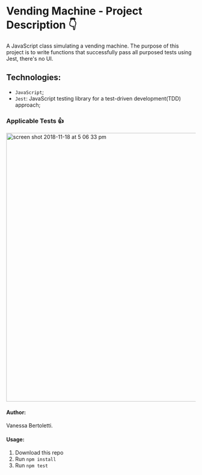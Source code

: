 # Vending Machine - Project Description :point_down:

A JavaScript class simulating a vending machine. 
The purpose of this project is to write functions that successfully pass all purposed tests using Jest, there's no UI. 

## Technologies: 

- `JavaScript`;
- `Jest`: JavaScript testing library for a test-driven development(TDD) approach;

### Applicable Tests :thumbsup:

<img width="714" alt="screen shot 2018-11-18 at 5 06 33 pm" src="https://user-images.githubusercontent.com/40447526/48681276-588ab400-eb56-11e8-9566-d17f73e9ed4f.png">

#### Author: 
Vanessa Bertoletti.

#### Usage: 
1. Download this repo
2. Run `npm install`
3. Run `npm test`








